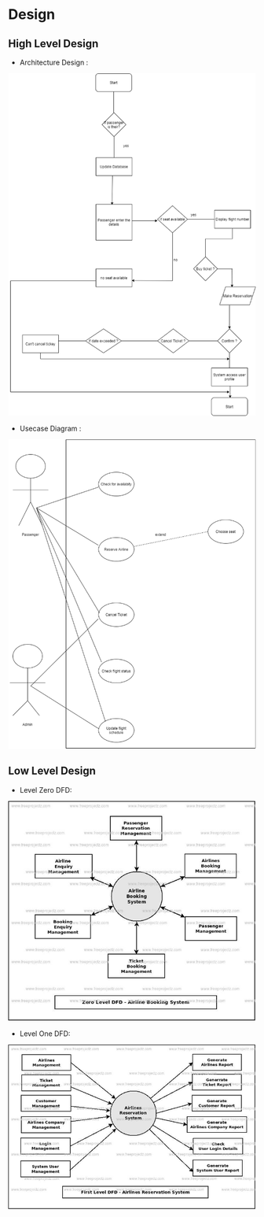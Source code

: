 # Design

## High Level Design 
* Architecture Design :

![Architecture](https://github.com/Annapoornarb/Stepin_Airline-Reservation/blob/main/2_Architecture/Flowchart.drawio.png)

* Usecase Diagram :

![UsecaseDiagram](https://github.com/Annapoornarb/Stepin_Airline-Reservation/blob/main/2_Architecture/Use%20Case_Diagram.drawio.png)

## Low Level Design 

* Level Zero DFD:
  
![LevelZero](https://github.com/Annapoornarb/Stepin_Airline-Reservation/blob/main/2_Architecture/levelzero.png)

* Level One DFD:
  
![LevelOne](https://github.com/Annapoornarb/Stepin_Airline-Reservation/blob/main/2_Architecture/levelone.png)
